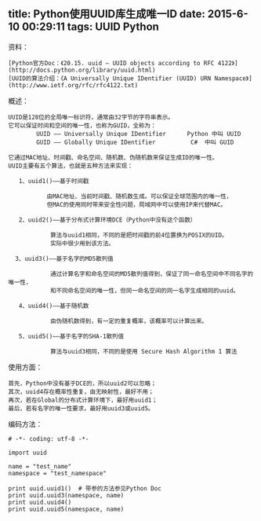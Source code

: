 title: Python使用UUID库生成唯一ID
date: 2015-6-10 00:29:11
tags: UUID Python
---
资料：

    [Python官方Doc：《20.15. uuid — UUID objects according to RFC 4122》](http://docs.python.org/library/uuid.html)
    [UUID的算法介绍：《A Universally Unique IDentifier (UUID) URN Namespace》](http://www.ietf.org/rfc/rfc4122.txt)

概述：

    UUID是128位的全局唯一标识符，通常由32字节的字符串表示。
    它可以保证时间和空间的唯一性，也称为GUID，全称为：
            UUID —— Universally Unique IDentifier      Python 中叫 UUID
            GUID —— Globally Unique IDentifier          C#  中叫 GUID

    它通过MAC地址、时间戳、命名空间、随机数、伪随机数来保证生成ID的唯一性。
    UUID主要有五个算法，也就是五种方法来实现：

       1、uuid1()——基于时间戳

               由MAC地址、当前时间戳、随机数生成。可以保证全球范围内的唯一性，
               但MAC的使用同时带来安全性问题，局域网中可以使用IP来代替MAC。

       2、uuid2()——基于分布式计算环境DCE（Python中没有这个函数）

                算法与uuid1相同，不同的是把时间戳的前4位置换为POSIX的UID。
                实际中很少用到该方法。

      3、uuid3()——基于名字的MD5散列值

                通过计算名字和命名空间的MD5散列值得到，保证了同一命名空间中不同名字的唯一性，
                和不同命名空间的唯一性，但同一命名空间的同一名字生成相同的uuid。    

       4、uuid4()——基于随机数

                由伪随机数得到，有一定的重复概率，该概率可以计算出来。

       5、uuid5()——基于名字的SHA-1散列值

                算法与uuid3相同，不同的是使用 Secure Hash Algorithm 1 算法

使用方面：

    首先，Python中没有基于DCE的，所以uuid2可以忽略；
    其次，uuid4存在概率性重复，由无映射性，最好不用；
    再次，若在Global的分布式计算环境下，最好用uuid1；
    最后，若有名字的唯一性要求，最好用uuid3或uuid5。

编码方法：

    # -*- coding: utf-8 -*-

    import uuid

    name = "test_name"
    namespace = "test_namespace"

    print uuid.uuid1()  # 带参的方法参见Python Doc
    print uuid.uuid3(namespace, name)
    print uuid.uuid4()
    print uuid.uuid5(namespace, name)